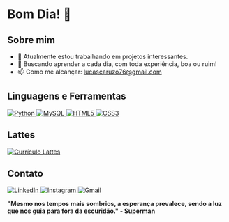 # Bom Dia! 🤠

## Sobre mim
- 🔭 Atualmente estou trabalhando em projetos interessantes.
- 🥑 Buscando aprender a cada dia, com toda experiência, boa ou ruim!
- 📫 Como me alcançar: [lucascaruzo76@gmail.com](mailto:lucascaruzo76@gmail.com)
  
## Linguagens e Ferramentas
<p align="left">
  <a href="https://www.python.org/">
    <img src="https://img.shields.io/badge/-Python-darkblue?style=for-the-badge&logo=python&logoColor=white" alt="Python">
  </a>
  <a href="https://www.mysql.com/">
    <img src="https://img.shields.io/badge/-MySQL-darkgreen?style=for-the-badge&logo=mysql&logoColor=white" alt="MySQL">
  </a>
  <a href="https://developer.mozilla.org/en-US/docs/Web/HTML">
    <img src="https://img.shields.io/badge/-HTML5-red?style=for-the-badge&logo=html5&logoColor=white" alt="HTML5">
  </a>
  <a href="https://developer.mozilla.org/en-US/docs/Web/CSS">
    <img src="https://img.shields.io/badge/-CSS3-blue?style=for-the-badge&logo=css3&logoColor=white" alt="CSS3">
  </a>
</p>


## Lattes
<p align="left">
  <a href="https://lattes.cnpq.br/0618711299993791">
    <img src="https://img.shields.io/badge/-Currículo_Lattes-orange?style=for-the-badge&logoColor=white" alt="Currículo Lattes">
  </a>
</p>

## Contato
<p align="left">
  <a href="https://www.linkedin.com/in/lucascaruzo/">
    <img src="https://img.shields.io/badge/-LinkedIn-blue?style=for-the-badge&logo=linkedin&logoColor=white" alt="LinkedIn">
  </a>
  <a href="https://www.instagram.com/l.caruzo/">
    <img src="https://img.shields.io/badge/-Instagram-purple?style=for-the-badge&logo=instagram&logoColor=white" alt="Instagram">
  </a>
  <a href="mailto:lucas.caruzo@alunos.ifsuldeminas.edu.br">
    <img src="https://img.shields.io/badge/-Gmail-red?style=for-the-badge&logo=gmail&logoColor=white" alt="Gmail">
  </a>
</p>

**"Mesmo nos tempos mais sombrios, a esperança prevalece, sendo a luz que nos guia para fora da escuridão." - Superman**
